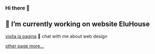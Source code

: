 ### Hi there 👋
## 🔭 I’m currently working on website EluHouse

[visita la pagina](https://cristianromero4670.github.io/eluHouse/)
💬 chat with me about web design  


[other page more...](https://cristianromero4670.github.io/Web-Atelier/)

<!--
**cristianromero4670/cristianromero4670** is a ✨ _special_ ✨ repository because its `README.md` (this file) appears on your GitHub profile.

Here are some ideas to get you started:

- 🔭 I’m currently working on ...
- 🌱 I’m currently learning ...
- 👯 I’m looking to collaborate on ...
- 🤔 I’m looking for help with ...
- 💬 Ask me about ...
- 📫 How to reach me: ...
- 😄 Pronouns: ...
- ⚡ Fun fact: ...
-->
